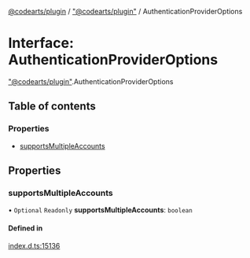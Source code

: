[@codearts/plugin](../README.md) / ["@codearts/plugin"](../modules/_codearts_plugin_.md) / AuthenticationProviderOptions

# Interface: AuthenticationProviderOptions

["@codearts/plugin"](../modules/_codearts_plugin_.md).AuthenticationProviderOptions

## Table of contents

### Properties

- [supportsMultipleAccounts](codearts_plugin_.AuthenticationProviderOptions.md#supportsmultipleaccounts)

## Properties

### supportsMultipleAccounts

• `Optional` `Readonly` **supportsMultipleAccounts**: `boolean`

#### Defined in

[index.d.ts:15136](https://github.com/huaweicloud/cloudide-plugin-api/blob/a4193a8/index.d.ts#L15136)
